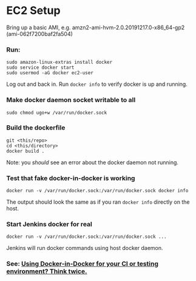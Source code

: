 # EC2 Setup

Bring up a basic AMI, e.g. amzn2-ami-hvm-2.0.20191217.0-x86_64-gp2 (ami-062f7200baf2fa504)

### Run:
```
sudo amazon-linux-extras install docker
sudo service docker start
sudo usermod -aG docker ec2-user
```
Log out and back in. Run `docker info` to verify docker is up and running.

### Make docker daemon socket writable to all

```
sudo chmod ugo+w /var/run/docker.sock
```

### Build the dockerfile

```
git <this/repo>
cd <this/directory>
docker build .
```

Note: you *should* see an error about the docker daemon not running.

### Test that fake docker-in-docker is working

```
docker run -v /var/run/docker.sock:/var/run/docker.sock docker info
```
The output should look the same as if you ran `docker info` directly on the host.

### Start Jenkins docker for real

```
docker run -v /var/run/docker.sock:/var/run/docker.sock ...
```

Jenkins will run docker commands using host docker daemon.

### See: [Using Docker-in-Docker for your CI or testing environment? Think twice.](http://jpetazzo.github.io/2015/09/03/do-not-use-docker-in-docker-for-ci/)
